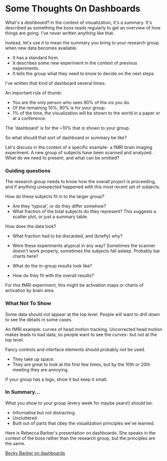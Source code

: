 # Some Thoughts On Dashboards


What's a *dashboard*?  In the context of visualization, it's a summary.  It's described
as something the boss reads regularly to get an overview of how things are going.
I've never written anything like that.


Instead, let's use it to mean the summary you bring to your research group when new data
becomes available.
* It has a standard form.
* It describes some new experiment in the context of previous experiments.
* It tells the group what they need to know to decide on the next steps.

I've written *that* kind of dashboard several times.


An important rule of thumb:
* You are the only person who sees 90% of the vis you do.
* Of the remaining 10%, 90% is for your group.
* 1% of the time, the visualization will be shown to the world in a paper or at a conference.

The 'dashboard' is for the ~10% that is shown to your group.


So what should that sort of dashboard or summary be like?



Let's discuss in the context of a specific example- a fMRI brain imaging experiment.  A new group
of subjects have been scanned and analyzed.  What do we need to present, and what can be omitted?



### Guiding questions
The research group needs to know how the overall project is proceeding, and if anything unexpected
happened with this most recent set of subjects.


How do these subjects fit in to the larger group?
* Are they 'typical', or do they differ somehow?
* What fraction of the total subjects do they represent?
This suggests a scatter plot, or just a summary table.


How does the data look?
* What fraction had to be discarded, and (briefly) why?
* Were these experiments atypical in any way?
Sometimes the scanner doesn't work properly, sometimes the subjects fall asleep.
Probably bar charts here?


* What do the in-group results look like?

* How do they fit with the overall results?

For this fMRI experiment, this might be activation maps or charts of activation by brain area.



### What Not To Show

Some data should not appear at the top level.  People will want to *drill down* to see the details
in some cases.

An fMRI example: curves of head motion tracking.  Uncorrected head motion makes leads to bad data,
so people want to see the curves- but not at the top level.


Fancy controls and interface elements should probably not be used.
* They take up space.
* They are great to look at the first few times, but by the 10th or 20th meeting they are annoying.


If your group has a logo, show it but keep it small.



### In Summary...

What you show to your group (every week for maybe years!) should be:
* Informative but not distracting
* Uncluttered
* Built out of parts that obey the visualization principles we've learned.



Here is Rebecca Barber's presentation on dashboards.  She speaks in the context of the boss rather
than the research group, but the principles are the same.

[Becky Barber on dashboards](https://www.youtube.com/watch?v=gCChe_ACBio)